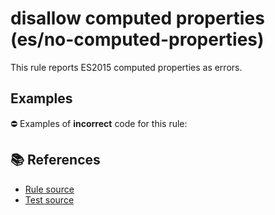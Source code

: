 # disallow computed properties (es/no-computed-properties)

This rule reports ES2015 computed properties as errors.

## Examples

⛔ Examples of **incorrect** code for this rule:

<eslint-playground type="bad" code="/*eslint es/no-computed-properties: error */
const obj = {
    [a]: 1,
    [b]() {},
    get [c]() {},
    set [c](value) {},
}
class A {
    [a]() {}
}
" />

## 📚 References

- [Rule source](https://github.com/mysticatea/eslint-plugin-es/blob/v1.3.0/lib/rules/no-computed-properties.js)
- [Test source](https://github.com/mysticatea/eslint-plugin-es/blob/v1.3.0/tests/lib/rules/no-computed-properties.js)
